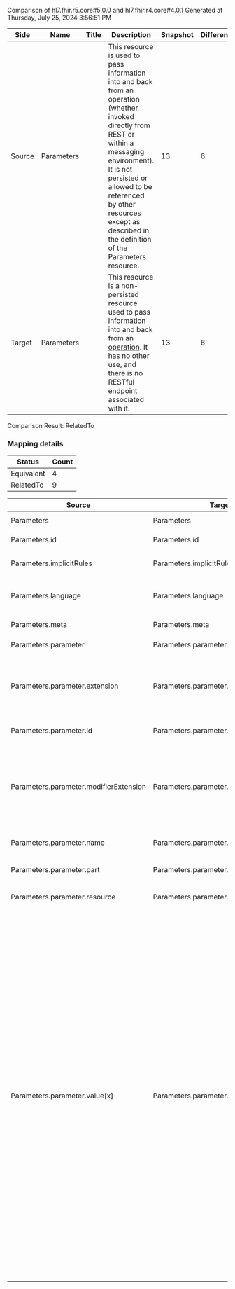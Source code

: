 Comparison of hl7.fhir.r5.core#5.0.0 and hl7.fhir.r4.core#4.0.1
Generated at Thursday, July 25, 2024 3:56:51 PM

| Side | Name | Title | Description | Snapshot | Differential |
| --- | --- | --- | --- | --- | --- |
| Source | Parameters |  | This resource is used to pass information into and back from an operation (whether invoked directly from REST or within a messaging environment).  It is not persisted or allowed to be referenced by other resources except as described in the definition of the Parameters resource. | 13 | 6 |
| Target | Parameters |  | This resource is a non-persisted resource used to pass information into and back from an [operation](operations.html). It has no other use, and there is no RESTful endpoint associated with it. | 13 | 6 |


Comparison Result: RelatedTo


### Mapping details

| Status | Count |
| ------ | ----- |
Equivalent | 4 |
RelatedTo | 9 |


| Source | Target | Status | Message |
| ------ | ------ | ------ | ------- |
| Parameters | Parameters | Equivalent | R5 `Parameters` maps as Equivalent to R4 `Parameters` |
| Parameters.id | Parameters.id | Equivalent | R5 `Parameters.id` maps as Equivalent to R4 `Parameters.id` |
| Parameters.implicitRules | Parameters.implicitRules | Equivalent | R5 `Parameters.implicitRules` maps as Equivalent to R4 `Parameters.implicitRules` |
| Parameters.language | Parameters.language | RelatedTo | R5 `Parameters.language` maps as RelatedTo to R4 `Parameters.language` - language changed the binding strength from Required to Preferred |
| Parameters.meta | Parameters.meta | Equivalent | R5 `Parameters.meta` maps as Equivalent to R4 `Parameters.meta` |
| Parameters.parameter | Parameters.parameter | Equivalent | R5 `Parameters.parameter` maps as Equivalent to R4 `Parameters.parameter` |
| Parameters.parameter.extension | Parameters.parameter.extension | SourceIsBroaderThanTarget | R5 `Parameters.parameter.extension` maps as SourceIsBroaderThanTarget to R4 `Parameters.parameter.extension` - extension has change due to type change: R5 `extension` `Extension` maps as SourceIsBroaderThanTarget for R4 `extension` |
| Parameters.parameter.id | Parameters.parameter.id | Equivalent | R5 `Parameters.parameter.id` maps as Equivalent to R4 `Parameters.parameter.id` |
| Parameters.parameter.modifierExtension | Parameters.parameter.modifierExtension | SourceIsBroaderThanTarget | R5 `Parameters.parameter.modifierExtension` maps as SourceIsBroaderThanTarget to R4 `Parameters.parameter.modifierExtension` - modifierExtension has change due to type change: R5 `modifierExtension` `Extension` maps as SourceIsBroaderThanTarget for R4 `modifierExtension` |
| Parameters.parameter.name | Parameters.parameter.name | Equivalent | R5 `Parameters.parameter.name` maps as Equivalent to R4 `Parameters.parameter.name` |
| Parameters.parameter.part | Parameters.parameter.part | Equivalent | R5 `Parameters.parameter.part` maps as Equivalent to R4 `Parameters.parameter.part` |
| Parameters.parameter.resource | Parameters.parameter.resource | Equivalent | R5 `Parameters.parameter.resource` maps as Equivalent to R4 `Parameters.parameter.resource` |
| Parameters.parameter.value[x] | Parameters.parameter.value[x] | RelatedTo | R5 `Parameters.parameter.value[x]` maps as RelatedTo to R4 `Parameters.parameter.value[x]` - value[x] has change due to type change: R5 `value[x]` `integer64` maps as SourceIsBroaderThanTarget for R4 `value[x]`; value[x] has change due to type change: R5 `value[x]` `Annotation` maps as SourceIsBroaderThanTarget for R4 `value[x]`; value[x] has change due to type change: R5 `value[x]` `Attachment` maps as RelatedTo for R4 `value[x]`; value[x] has change due to type change: R5 value[x] CodeableReference has no equivalent or mapped type in R4 value[x]; value[x] has change due to type change: R5 `value[x]` `Ratio` maps as SourceIsBroaderThanTarget for R4 `value[x]`; value[x] has change due to type change: R5 value[x] RatioRange has no equivalent or mapped type in R4 value[x]; value[x] has change due to type change: R5 `value[x]` `Signature` maps as RelatedTo for R4 `value[x]`; value[x] has change due to type change: R5 `value[x]` `DataRequirement` maps as RelatedTo for R4 `value[x]`; value[x] has change due to type change: R5 `value[x]` `Expression` maps as RelatedTo for R4 `value[x]`; value[x] has change due to type change: R5 `value[x]` `ParameterDefinition` maps as RelatedTo for R4 `value[x]`; value[x] has change due to type change: R5 value[x] Availability has no equivalent or mapped type in R4 value[x]; value[x] has change due to type change: R5 value[x] ExtendedContactDetail has no equivalent or mapped type in R4 value[x]; value[x] has change due to type change: R5 `value[x]` `Dosage` maps as RelatedTo for R4 `value[x]` |

